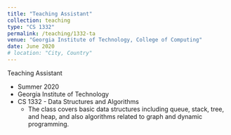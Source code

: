 ```yaml
---
title: "Teaching Assistant"
collection: teaching
type: "CS 1332"
permalink: /teaching/1332-ta
venue: "Georgia Institute of Technology, College of Computing"
date: June 2020
# location: "City, Country"
---
```



Teaching Assistant
* Summer 2020
* Georgia Institute of Technology
* CS 1332 - Data Structures and Algorithms
    * The class covers basic data structures including queue, stack, tree, and heap, and also algorithms related to graph and dynamic programming. 
